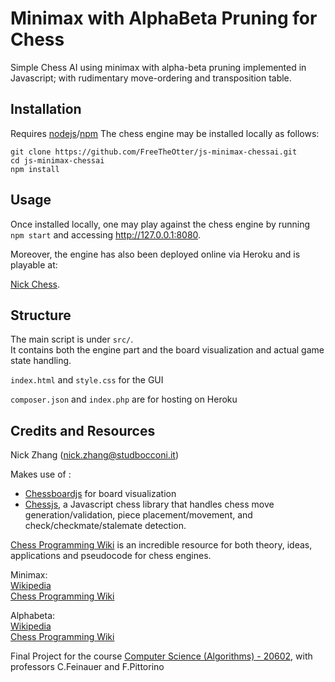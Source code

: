 # Minimax with AlphaBeta Pruning for Chess
Simple Chess AI using minimax with alpha-beta pruning implemented in Javascript; with rudimentary move-ordering and transposition table.

## Installation
Requires [nodejs](https://nodejs.org/en/)/[npm](https://docs.npmjs.com/)
The chess engine may be installed locally as follows:

``` 
git clone https://github.com/FreeTheOtter/js-minimax-chessai.git
cd js-minimax-chessai
npm install
```

## Usage
Once installed locally, one may play against the chess engine by running `npm start` and accessing http://127.0.0.1:8080.

Moreover, the engine has also been deployed online via Heroku and is playable at: 

[Nick Chess](https://nick-chess.herokuapp.com/).

## Structure
The main script is under `src/`.\
It contains both the engine part and the board visualization and actual game state handling.

`index.html` and `style.css` for the GUI

`composer.json` and `index.php` are for hosting on Heroku

## Credits and Resources
Nick Zhang (nick.zhang@studbocconi.it)

Makes use of : 
 - [Chessboardjs](https://chessboardjs.com/) for board visualization
 - [Chessjs](https://github.com/jhlywa/chess.js/blob/master/README.md), a Javascript chess library that handles chess move generation/validation, piece placement/movement, and check/checkmate/stalemate detection.

[Chess Programming Wiki](https://www.chessprogramming.org/) is an incredible resource for both theory, ideas, applications and pseudocode for chess engines.

Minimax:\
[Wikipedia](https://en.wikipedia.org/wiki/Minimax)\
[Chess Programming Wiki](https://www.chessprogramming.org/Minimax)

Alphabeta:\
[Wikipedia](https://en.wikipedia.org/wiki/Alpha%E2%80%93beta_pruning)\
[Chess Programming Wiki](https://www.chessprogramming.org/Alpha-Beta)

Final Project for the course [Computer Science (Algorithms) - 20602](https://didattica.unibocconi.eu/ts/tsn_anteprima.php?cod_ins=20602&anno=2021&IdPag=6164), with professors C.Feinauer and F.Pittorino


